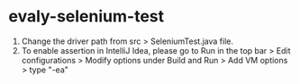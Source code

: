 # evaly-selenium-test
1. Change the driver path from src > SeleniumTest.java file.
2. To enable assertion in IntelliJ Idea, please go to Run in the top bar > Edit configurations > Modify options under Build and Run > Add VM options > type "-ea"
